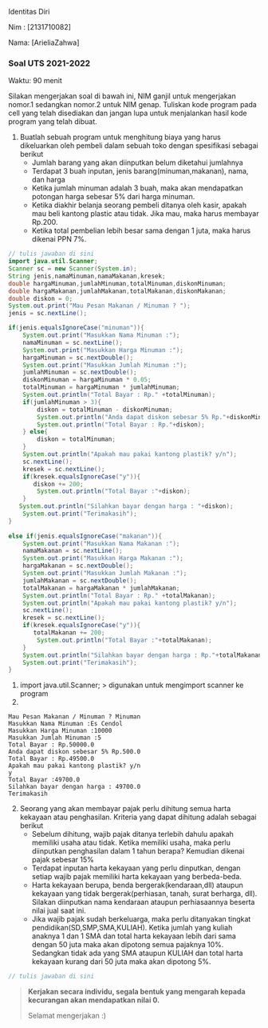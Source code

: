 Identitas Diri

Nim : [2131710082]

Nama: [ArieliaZahwa]

### Soal UTS 2021-2022
Waktu: 90 menit

Silakan mengerjakan soal di bawah ini, NIM ganjil untuk mengerjakan nomor.1 sedangkan nomor.2 untuk NIM genap. Tuliskan
kode program pada cell yang telah disediakan dan jangan lupa untuk menjalankan hasil kode program yang telah dibuat.

1. Buatlah sebuah program untuk menghitung biaya yang harus dikeluarkan oleh pembeli dalam sebuah toko dengan spesifikasi sebagai berikut
    + Jumlah barang yang akan diinputkan belum diketahui jumlahnya
    + Terdapat 3 buah inputan, jenis barang(minuman,makanan), nama, dan harga
    + Ketika jumlah minuman adalah 3 buah, maka akan mendapatkan potongan harga sebesar 5% dari harga minuman.
    + Ketika diakhir belanja seorang pembeli ditanya oleh kasir, apakah mau beli kantong plastic atau tidak. Jika mau, maka harus membayar Rp.200.
    + Ketika total pembelian lebih besar sama dengan 1 juta, maka harus dikenai PPN 7%.


```Java
// tulis jawaban di sini
import java.util.Scanner;
Scanner sc = new Scanner(System.in);
String jenis,namaMinuman,namaMakanan,kresek;
double hargaMinuman,jumlahMinuman,totalMinuman,diskonMinuman;
double hargaMakanan,jumlahMakanan,totalMakanan,diskonMakanan;
double diskon = 0;
System.out.print("Mau Pesan Makanan / Minuman ? ");
jenis = sc.nextLine();

if(jenis.equalsIgnoreCase("minuman")){
    System.out.print("Masukkan Nama Minuman :");
    namaMinuman = sc.nextLine();
    System.out.print("Masukkan Harga Minuman :");
    hargaMinuman = sc.nextDouble();
    System.out.print("Masukkan Jumlah Minuman :");
    jumlahMinuman = sc.nextDouble();
    diskonMinuman = hargaMinuman * 0.05; 
    totalMinuman = hargaMinuman * jumlahMinuman;
    System.out.println("Total Bayar : Rp." +totalMinuman);
    if(jumlahMinuman > 3){
        diskon = totalMinuman - diskonMinuman;
        System.out.println("Anda dapat diskon sebesar 5% Rp."+diskonMinuman);
        System.out.println("Total Bayar : Rp."+diskon);
    } else{
        diskon = totalMinuman;
    }
    System.out.println("Apakah mau pakai kantong plastik? y/n");
    sc.nextLine();
    kresek = sc.nextLine();
    if(kresek.equalsIgnoreCase("y")){
       diskon += 200;
        System.out.println("Total Bayar :"+diskon);
    }
   System.out.println("Silahkan bayar dengan harga : "+diskon);
    System.out.print("Terimakasih");
}
     
else if(jenis.equalsIgnoreCase("makanan")){
    System.out.print("Masukkan Nama Makanan :");
    namaMakanan = sc.nextLine();
    System.out.print("Masukkan Harga Makanan :");
    hargaMakanan = sc.nextDouble();
    System.out.print("Masukkan Jumlah Makanan :");
    jumlahMakanan = sc.nextDouble();
    totalMakanan = hargaMakanan * jumlahMakanan;
    System.out.println("Total Bayar : Rp." +totalMakanan);
    System.out.println("Apakah mau pakai kantong plastik? y/n");
    sc.nextLine();
    kresek = sc.nextLine();
    if(kresek.equalsIgnoreCase("y")){
       totalMakanan += 200;
        System.out.println("Total Bayar :"+totalMakanan);
    }
    System.out.println("Silahkan bayar dengan harga : Rp."+totalMakanan);
    System.out.print("Terimakasih");
} 
```
1. import java.util.Scanner; > digunakan untuk mengimport scanner ke program
2. 

    Mau Pesan Makanan / Minuman ? Minuman
    Masukkan Nama Minuman :Es Cendol
    Masukkan Harga Minuman :10000
    Masukkan Jumlah Minuman :5
    Total Bayar : Rp.50000.0
    Anda dapat diskon sebesar 5% Rp.500.0
    Total Bayar : Rp.49500.0
    Apakah mau pakai kantong plastik? y/n
    y
    Total Bayar :49700.0
    Silahkan bayar dengan harga : 49700.0
    Terimakasih

2.	Seorang yang akan membayar pajak perlu dihitung semua harta kekayaan atau penghasilan. Kriteria yang dapat dihitung adalah sebagai berikut
    + Sebelum dihitung, wajib pajak ditanya terlebih dahulu apakah memiliki usaha atau tidak. Ketika memiliki usaha, maka perlu diinputkan penghasilan dalam 1 tahun berapa? Kemudian dikenai pajak sebesar 15%
    + Terdapat inputan harta kekayaan yang perlu dinputkan, dengan setiap wajib pajak memiliki harta kekayaan yang berbeda-beda.
    + Harta kekayaan berupa, benda bergerak(kendaraan,dll) ataupun kekayaan yang tidak bergerak(perhiasan, tanah, surat berharga, dll). Silakan diinputkan nama kendaraan ataupun perhiasaannya beserta nilai jual saat ini.
    + Jika wajib pajak sudah berkeluarga, maka perlu ditanyakan tingkat pendidikan(SD,SMP,SMA,KULIAH). Ketika jumlah yang kuliah anaknya 1 dan 1 SMA dan total harta kekayaan lebih dari sama dengan 50 juta maka akan dipotong semua pajaknya 10%. Sedangkan tidak ada yang SMA ataupun KULIAH dan total harta kekayaan kurang dari 50 juta maka akan dipotong 5%.


```Java
// tulis jawaban di sini

```

> **Kerjakan secara individu, segala bentuk yang mengarah kepada kecurangan akan mendapatkan nilai 0.**
>
> Selamat mengerjakan :)

